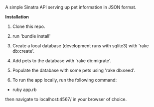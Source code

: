 A simple Sinatra API serving up pet information in JSON format.

__Installation__

1. Clone this repo.

2. run 'bundle install'

3. Create a local database (development runs with sqlite3) with 'rake db:create'.

4. Add pets to the database with 'rake db:migrate'.

5. Populate the database with some pets using 'rake db:seed'.

6. To run the app locally, run the following command:
  - ruby app.rb

  then navigate to localhost:4567/ in your browser of choice. 
